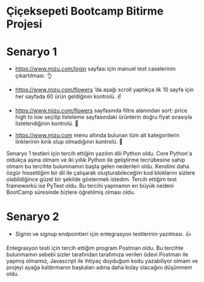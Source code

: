 # Çiçeksepeti Bootcamp Bitirme Projesi

# Senaryo 1

- https://www.mizu.com/login sayfası için manuel test caselerinin çıkartılması. 👌

- https://www.mizu.com/flowers ‘da aşağı scroll yaptıkça ilk 10 sayfa için her sayfada 60 ürün geldiğinin kontrolü. ✌️

- https://www.mizu.com/flowers sayfasında filtre alanından sort: price high to low seçilip listeleme sayfasındaki ürünlerin doğru fiyat sırasıyla listelendiğinin kontrolü. 🤏

- https://www.mizu.com menu altında bulunan tüm alt kategorilerin linklerinin kırık olup olmadığının kontrolü. 🤙

Senaryo 1 testleri için tercih ettiğim yazılım dili Python oldu. Core Python'a oldukça aşina olmam ve iki yıllık Python ile geliştirme tecrübesine sahip olmam bu tercihte bulunmamın başta gelen nedenleri oldu. Kendimi daha özgür hissettiğim bir dil ile çalışarak oluşturabileceğim kod bloklarını sizlere olabildiğince güzel bir şekilde göstermek istedim. Tercih ettiğim test frameworkü ise PyTest oldu. Bu tercihi yapmamın en büyük nedeni BootCamp süresinde bizlere öğretilmiş olması oldu. 

# Senaryo 2

- Signin ve signup endpointleri için entegrasyon testlerinin yazılması. 👍

Entegrasyon testi için tercih ettiğim program Postman oldu. Bu tercihte bulunmamın sebebi sizler tarafından tarafımıza verilen ödevi Postman ile yapmış olmamız, Javascript ile ihtiyaç duyduğum kodu yazabiliyor olmam ve projeyi ayağa kaldırmanın başkaları adına daha kolay olacağını düşünmem oldu. 
